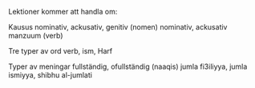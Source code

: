 Lektioner kommer att handla om:

Kausus
nominativ, ackusativ, genitiv (nomen)
nominativ, ackusativ manzuum (verb)

Tre typer av ord
verb, ism, Harf

Typer av meningar
fullständig, ofullständig (naaqis)
jumla fi3iliyya, jumla ismiyya, shibhu al-jumlati
